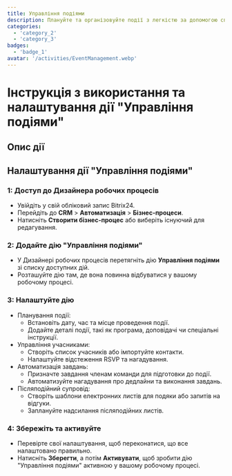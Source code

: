 ```yaml
---
title: Управління подіями
description: Плануйте та організовуйте події з легкістю за допомогою спеціальних інструментів.
categories: 
  - 'category_2'
  - 'category_3'
badges: 
  - 'badge_1'
avatar: '/activities/EventManagement.webp'
---
```

# Інструкція з використання та налаштування дії "Управління подіями"

## Опис дії

## **Налаштування дії "Управління подіями"**

### 1: Доступ до Дизайнера робочих процесів
- Увійдіть у свій обліковий запис Bitrix24.
- Перейдіть до **CRM** > **Автоматизація** > **Бізнес-процеси**.
- Натисніть **Створити бізнес-процес** або виберіть існуючий для редагування.

### 2: Додайте дію "Управління подіями"
- У Дизайнері робочих процесів перетягніть дію **Управління подіями** зі списку доступних дій.
- Розташуйте дію там, де вона повинна відбуватися у вашому робочому процесі.

### 3: Налаштуйте дію
- Планування події:
  - Встановіть дату, час та місце проведення події.
  - Додайте деталі події, такі як програма, доповідачі чи спеціальні інструкції.
- Управління учасниками:
  - Створіть список учасників або імпортуйте контакти.
  - Налаштуйте відстеження RSVP та нагадування.
- Автоматизація завдань:
  - Призначте завдання членам команди для підготовки до події.
  - Автоматизуйте нагадування про дедлайни та виконання завдань.
- Післяподійний супровід:
  - Створіть шаблони електронних листів для подяки або запитів на відгуки.
  - Заплануйте надсилання післяподійних листів.

### 4: Збережіть та активуйте
- Перевірте свої налаштування, щоб переконатися, що все налаштовано правильно.
- Натисніть **Зберегти**, а потім **Активувати**, щоб зробити дію "Управління подіями" активною у вашому робочому процесі.